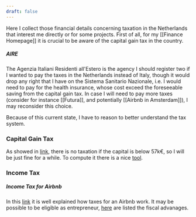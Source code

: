 ```yaml
---
draft: false
---
```

Here I collect those financial details concerning taxation in the Netherlands that interest me directly or for some projects. First of all, for my [[Finance Homepage]] it is crucial to be aware of the capital gain tax in the country.
##### AIRE
The Agenzia Italiani Residenti all'Estero is the agency I should register two if I wanted to pay the taxes in the Netherlands instead of Italy, though it would drop any right that I have on the Sistema Sanitario Nazionale, i.e. I would need to pay for the health insurance, whose cost exceed the foreseeable saving from the capital gain tax. In case I will need to pay more taxes (consider for instance [[Futura]], and potentially [[Airbnb in Amsterdam]]), I may reconsider this choice.

Because of this current state, I have to reason to better understand the tax system.
### Capital Gain Tax
As showed in [link](https://www.iamexpat.nl/expat-info/taxation/dutch-tax-system), there is no taxation if the capital is below 57k€, so I will be just fine for a while. To compute it there is a nice [tool](https://www.belastingdienst.nl/wps/wcm/connect/nl/box-3/content/hulpmiddel-box-3-inkomen). 
### Income Tax
##### Income Tax for Airbnb
In this [link](https://www.poundwise.nl/income-from-bed-breakfast/?lang=en) it is well explained how taxes for an Airbnb work. It may be possible to be eligible as entrepreneur, [here](https://www.belastingdienst.nl/wps/wcm/connect/nl/ondernemers/content/hulpmiddel-checken-of-ik-ondernemer-ben-voor-de-inkomstenbelasting) are listed the fiscal advanages.